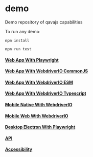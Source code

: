 # demo
Demo repository of qavajs capabilities

To run any demo:

`npm install`

`npm run test`

#### [Web App With Playwright](web-playwright)
#### [Web App With WebdriverIO CommonJS](web-wdio)
#### [Web App With WebdriverIO ESM](web-wdio-esm)
#### [Web App With WebdriverIO Typescript](web-wdio-typescript)
#### [Mobile Native With WebdriverIO](mobile-native)
#### [Mobile Web With WebdriverIO](mobile-web)
#### [Desktop Electron With Playwright](electron-playwright)
#### [API](web-api)
#### [Accessibility](accessibility-axe)
